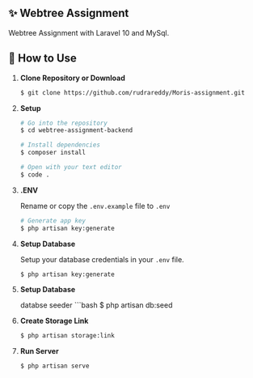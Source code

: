 ## ✨ Webtree Assignment

Webtree Assignment with Laravel 10  and MySql.


## 🚀 How to Use

1.  **Clone Repository or Download**

    ```bash
    $ git clone https://github.com/rudrareddy/Moris-assignment.git
    ```
1. **Setup**
    ```bash
    # Go into the repository
    $ cd webtree-assignment-backend

    # Install dependencies
    $ composer install

    # Open with your text editor
    $ code .
    ```
1. **.ENV**

    Rename or copy the `.env.example` file to `.env`
    ```bash
    # Generate app key
    $ php artisan key:generate
    ```

1. **Setup Database**

    Setup your database credentials in your `.env` file.
     ```bash
    $ php artisan key:generate

1. **Setup Database**

    databse seeder
         ```bash
    $ php artisan db:seed



1. **Create Storage Link**

    ```bash
    $ php artisan storage:link
    ```
1. **Run Server**

    ```bash
    $ php artisan serve
    ```
